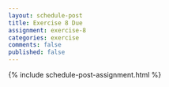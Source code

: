 ```yaml
---
layout: schedule-post
title: Exercise 8 Due
assignment: exercise-8
categories: exercise
comments: false
published: false
---
```

{% include schedule-post-assignment.html %}